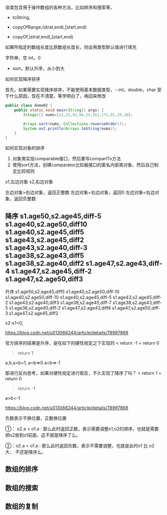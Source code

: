 

该类包含用于操作数组的各种方法，比如排序和搜索等，


- toString,

- copyOfRange,(strat,end),[start,end)

- copyOf,(strat,end),[start,end)

如果所指定的数组长度比原数组长度长，则会用类型默认值进行填充

字符串，空
int，0

- sort，默认升序，从小到大

如何实现降序排序

首先，如果需要实现降序排序，不能使用基本数据类型，--int，double，char
至于什么原因，现在不清楚，等学明白了，再回来修改


```java
public class demo02 {
    public static void main(String[] args) {
        Integer[] nums={11,23,43,94,25,161,171,81,19,10};

        Arrays.sort(nums, Collections.reverseOrder());
        System.out.println(Arrays.toString(nums));
    }
}
```


如何实现对象的排序


1. 对象类实现comparable接口，然后重写compartTo方法
2. 使用sort方法，创建comparator比较器接口的匿名内部类对象，然后自己制定比较规则


s1,左边对象
s2,右边对象

左边对象>右边对象，返回正整数
左边对象=右边对象，返回0
左边对象<右边对象，返回负整数


降序
s1.age50,s2.age45,diff-5
s1.age40,s2.age50,diff10
s1.age40,s2.age45,diff5
s1.age43,s2.age45,diff2
s1.age43,s2.age40,diff-3
s1.age38,s2.age43,diff5
s1.age38,s2.age40,diff2
s1.age47,s2.age43,diff-4
s1.age47,s2.age45,diff-2
s1.age47,s2.age50,diff3
----
升序
s1.age50,s2.age45,diff5
s1.age40,s2.age50,diff-10
s1.age40,s2.age50,diff-10
s1.age40,s2.age45,diff-5
s1.age43,s2.age45,diff-2
s1.age43,s2.age40,diff3
s1.age38,s2.age45,diff-7
s1.age38,s2.age43,diff-5
s1.age38,s2.age40,diff-2
s1.age47,s2.age43,diff4
s1.age47,s2.age50,diff-3
s1.age47,s2.age45,diff2

s2-s1<0,



https://blog.csdn.net/u013066244/article/details/78997869



官方排序的结果是升序，是在如下的硬性规定之下实现的
< return -1
= return 0
> return 1


a,b,a>b=1,
a=b=>0
a<b=>-1


那进行反向思考，如果对硬性规定进行取反，不久实现了降序了吗？
< return 1
= return 0
> return -1



a>b=-1


https://blog.csdn.net/u013066244/article/details/78997869



负数表示不换位置，正数换位置

①： o2.a > o1.a : 那么此时返回正数，表示需要调整o1,o2的顺序，也就是需要把o2放到o1前面，这不就是降序了么。

②：o2.a < o1.a : 那么此时返回负数，表示不需要调整，也就是此时o1 比 o2大， 不还是降序么。





## 数组的排序


## 数组的搜索


## 数组的复制

